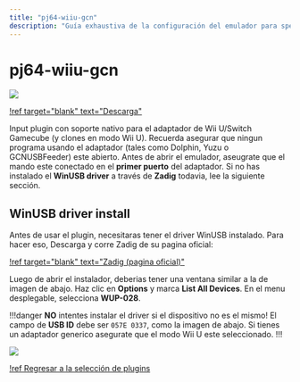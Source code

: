 ```yaml
---
title: "pj64-wiiu-gcn"
description: "Guía exhaustiva de la configuración del emulador para speedruns de Super Mario 64" 
---
```


# pj64-wiiu-gcn

![](./img/pj64-wiiu-gcn.png)

[!ref target="blank" text="Descarga"](https://github.com/wermipls/pj64-wiiu-gcn/releases/latest/download/pj64-wiiu-gcn.dll)

Input plugin con soporte nativo para el adaptador de Wii U/Switch Gamecube (y clones en modo Wii U). Recuerda asegurar que ningun programa usando el adaptador (tales como Dolphin, Yuzu o GCNUSBFeeder) este abierto. Antes de abrir el emulador, aseugrate que el mando este conectado en el **primer puerto** del adaptador. Si no has instalado el **WinUSB driver** a través de **Zadig** todavia, lee la siguiente sección.

## WinUSB driver install

Antes de usar el plugin, necesitaras tener el driver WinUSB instalado. Para hacer eso, Descarga y corre Zadig de su pagina oficial:

[!ref target="blank" text="Zadig (pagina oficial)"](http://zadig.akeo.ie/)

Luego de abrir el instalador, deberias tener una ventana similar a la de imagen de abajo. Haz clic en **Options** y marca **List All Devices**. En el menu desplegable, selecciona **WUP-028**.

!!!danger
**NO** intentes instalar el driver si el dispositivo no es el mismo! El campo de **USB ID** debe ser `057E 0337`, como la imagen de abajo. Si tienes un adaptador generico asegurate que el modo Wii U este seleccionado.
!!!

![](./img/zadig.png)

[!ref Regresar a la selección de plugins](plugin_setup.md#selección-de-plugins)
